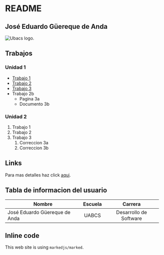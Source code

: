 # README

## José Eduardo Güereque de Anda

![Ubacs logo.](https://www.uabcs.mx/spauabcs/images/logo_uabcs.png "This is a sample image.")

## Trabajos

### Unidad 1

* [Trabajo 1](https://github.com/EduardoGuereque/HTML/tree/5f8f53cba4af232abc866189396ef53eea12c3a9/html)
* [Trabajo 2](https://github.com/EduardoGuereque/HTML/tree/5f8f53cba4af232abc866189396ef53eea12c3a9/html)
* [Trabajo 3](https://github.com/EduardoGuereque/HTML/tree/5f8f53cba4af232abc866189396ef53eea12c3a9/html)
* Trabajo 2b
    * Pagina 3a
    * Documento 3b

### Unidad 2

1. Trabajo 1
2. Trabajo 2
3. Trabajo 3
    1. Correccion 3a
    2. Correccion 3b

## Links

Para mas detalles haz click [aqui](https://markdownlivepreview.com/).


## Tabla de informacion del usuario

| Nombre  | Escuela | Carrera |
| ------------- |:-------------:| :-----------:|
| José Eduardo Güereque de Anda    | UABCS     | Desarrollo de Software|



## Inline code

This web site is using `markedjs/marked`.

